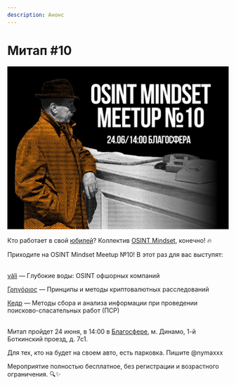 ```yaml
---
description: Анонс
---
```


# Митап #10



![](../../.gitbook/assets/telegram-cloud-photo-size-4-5777208480795570255-y.jpg)

Кто работает в свой [юбилей](https://telegra.ph/file/58ce4f2f0824380c857d9.jpg)? Коллектив [OSINT Mindset](https://t.me/osint\_mindset), конечно! 🔥

Приходите на OSINT Mindset Meetup №10! В этот раз для вас выступят:

\
[váli](https://t.me/alarm\_vali) — Глубокие воды: OSINT офшорных компаний

[Γρηγόριος](https://t.me/Greguar\_X) — Принципы и методы криптовалютных расследований

[Кедр](https://t.me/main\_search) — Методы сбора и анализа информации при проведении поисково-спасательных работ (ПСР)

\
Митап пройдет 24 июня, в 14:00 в [Благосфере](https://blagosfera.ru/kontakty/), м. Динамо, 1-й Боткинский проезд, д. 7c1.

Для тех, кто на будет на своем авто, есть парковка. Пишите @nymaxxx



Мероприятие полностью бесплатное, без регистрации и возрастного ограничения.  🔍✨

